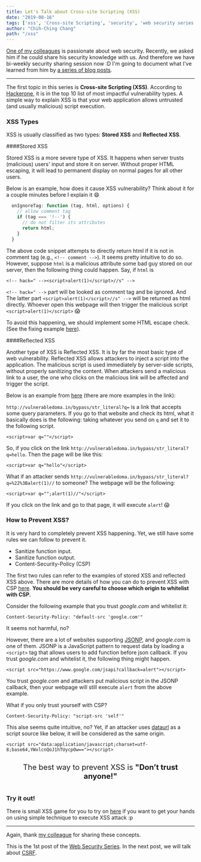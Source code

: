 ```yaml
---
title: Let's Talk about Cross-site Scripting (XSS)
date: "2019-08-16"
tags: ['xss', 'Cross-site Scripting', 'security', 'web security series']
author: "Chih-Ching Chang"
path: "/xss"
---
```


[One of my colleagues](http://steven5538.tw) is passionate about web security.
Recently, we asked him if he could share his security knowledge with us.
And therefore we have bi-weekly security sharing session now :D I'm going to document what I've learned from him by [a series of blog posts](./tag/web-security-series/).

---

The first topic in this series is **Cross-site Scripting (XSS)**. According to [Hackerone](https://www.hackerone.com/resources/top-10-vulnerabilities), it is in the top 10 list of most impactful vulnerability types.
A simple way to explain XSS is that your web application allows untrusted (and usually malicious) script execution. 

### XSS Types

XSS is usually classified as two types: **Stored XSS** and **Reflected XSS**.

####Stored XSS

Stored XSS is a more severe type of XSS. It happens when server trusts (malicious) users' input and store it on server. Without proper HTML escaping, it will lead to permanent display on normal pages for all other users.

Below is an example, how does it cause XSS vulnerability?
Think about it for a couple minutes before I explain it 😄

```javascript
  onIgnoreTag: function (tag, html, options) {
    // allow comment tag
    if (tag === '!--') {
      // do not filter its attributes
      return html;
    }
  }
```

The above code snippet attempts to directly return html if it is not in comment tag (e.g., `<!-- comment -->`). It seems pretty intuitive to do so. However, suppose `html` is a malicious attribute some bad guy stored on our server, then the following thing could happen. Say, if `html` is 

```
<!-- hack=" --><script>alert(1)</script>//s" -->
```

`<!-- hack=" -->` part will be looked as comment tag and be ignored. And The latter part `<script>alert(1)</script>//s" -->` will be returned as html directly. Whoever open this webpage will then trigger the malicious script `<script>alert(1)</script>` 😱

To avoid this happening, we should implement some HTML escape check. (See the fixing example [here](https://github.com/hackmdio/codimd/pull/1112/files#diff-f2c85783e62a2acc0cdd895374568344)). 

####Reflected XSS

Another type of XSS is Reflected XSS. It is by far the most basic type of web vulnerability. Reflected XSS allows attackers to inject a script into the application. The malicious script is used immediately by server-side scripts, without properly sanitizing the content. 
When attackers send a malicious link to a user, the one who clicks on the malicious link will be affected and trigger the script.

Below is an example from [here](http://vulnerabledoma.in/bypass/) (there are more examples in the link):

`http://vulnerabledoma.in/bypass/str_literal?q=` is a link that accepts some query parameters. If you go to that website and check its html, what it basically does is the following: taking whatever you send on `q` and set it to the following script.

```
<script>var q=""</script>
```

So, if you click on the link `http://vulnerabledoma.in/bypass/str_literal?q=hello`. Then the page will be like this:

```
<script>var q="hello"</script>
```

What if an attacker sends `http://vulnerabledoma.in/bypass/str_literal?q=%22%3Balert(1)//` to someone? The webpage will be the following:

```
<script>var q="";alert(1)//"</script>
```

If you click on the link and go to that page, it will execute `alert`! 😱

### How to Prevent XSS?

It is very hard to completely prevent XSS happening. Yet, we still have some rules we can follow to prevent it.

* Sanitize function input.
* Sanitize function output.
* Content-Security-Policy (CSP)

The first two rules can refer to the examples of stored XSS and reflected XSS above. There are more details of how you can do to prevent XSS with CSP [here](https://developers.google.com/web/fundamentals/security/csp/). **You should be very careful to choose which origin to whitelist with CSP.**

Consider the following example that you trust _google.com_ and whitelist it:

```
Content-Security-Policy: "default-src 'google.com'"
```

It seems not harmful, no?

However, there are a lot of websites supporting [JSONP](https://en.wikipedia.org/wiki/JSONP), and _google.com_ is one of them. JSONP is a JavaScript pattern to request data by loading a `<script>` tag that allows users to add function before json callback. If you trust _google.com_ and whitelist it, the following thing might happen.

```
<script src="https://www.google.com/jsapi?callback=alert"></script>
```

You trust _google.com_ and attackers put malicious script in the JSONP callback, then your webpage will still execute `alert` from the above example.

What if you only trust yourself with CSP?

```
Content-Security-Policy: "script-src 'self'"
```

This alse seems quite intuitive, no?
Yet, if an attacker uses [dataurl](https://developer.mozilla.org/en-US/docs/Web/HTTP/Basics_of_HTTP/Data_URIs) as a script source like below, it will be considered as the same origin.

```
<script src="data:application/javascript;charset=utf-8;base64,YWxlcnQoJ1hTUycpOw=="></script>
```

<div style="padding: 14px 0;text-align: center; font-size:20px;">The best way to prevent XSS is <strong>"Don’t trust anyone!"</strong></div>

### Try it out!

There is small XSS game for you to try on [here](https://xss-game.appspot.com) if you want to get your hands on using simple technique to execute XSS attack :p

---

Again, thank [my colleague](http://steven5538.tw) for sharing these concepts.

This is the 1st post of the [Web Security Series](./tag/web-security-series/). In the next post, we will talk about [CSRF](./csrf).